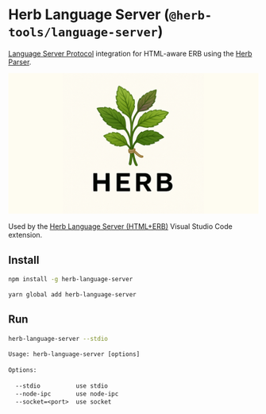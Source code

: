 # Herb Language Server (`@herb-tools/language-server`)

[Language Server Protocol](https://github.com/Microsoft/language-server-protocol) integration for HTML-aware ERB using the [Herb Parser](https://herb-tools.dev).

![](./assets/herb-lsp.png)

Used by the [Herb Language Server (HTML+ERB)](https://marketplace.visualstudio.com/items?itemName=marcoroth.herb-lsp) Visual Studio Code extension.

## Install

```bash
npm install -g herb-language-server
```

```bash
yarn global add herb-language-server
```

## Run

```bash
herb-language-server --stdio
```

```
Usage: herb-language-server [options]

Options:

  --stdio          use stdio
  --node-ipc       use node-ipc
  --socket=<port>  use socket
```
